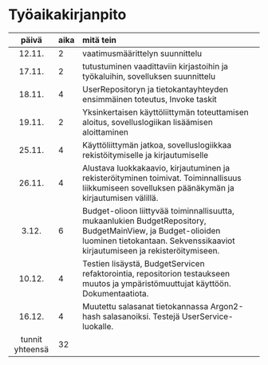 # Työaikakirjanpito

| päivä | aika | mitä tein  |
| :----:|:-----| :-----|
| 12.11. | 2    | vaatimusmäärittelyn suunnittelu |
| 17.11. | 2    | tutustuminen vaadittaviin kirjastoihin ja työkaluihin, sovelluksen suunnittelu |
| 18.11. | 4    | UserRepositoryn ja tietokantayhteyden ensimmäinen toteutus, Invoke taskit |
| 19.11. | 2    | Yksinkertaisen käyttöliittymän toteuttamisen aloitus, sovelluslogiikan lisäämisen aloittaminen |
| 25.11. | 4    | Käyttöliittymän jatkoa, sovelluslogiikkaa rekistöitymiselle ja kirjautumiselle |
| 26.11. | 4    | Alustava luokkakaavio, kirjautuminen ja rekisteröityminen toimivat. Toiminnallisuus liikkumiseen sovelluksen päänäkymän ja kirjautumisen välillä. |
| 3.12. | 6    | Budget-olioon liittyvää toiminnallisuutta, mukaanlukien BudgetRepository, BudgetMainView, ja Budget-olioiden luominen tietokantaan. Sekvenssikaaviot kirjautumiseen ja rekisteröitymiseen. |
 10.12. | 4    | Testien lisäystä, BudgetServicen refaktorointia, repositorion testaukseen muutos ja ympäristömuuttujat käyttöön. Dokumentaatiota. |
| 16.12. | 4   | Muutettu salasanat tietokannassa Argon2-hash salasanoiksi. Testejä UserService-luokalle. |
| tunnit yhteensä | 32 |